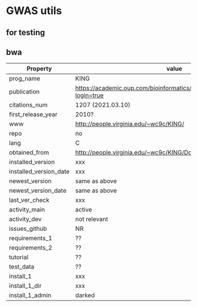 #  GWAS utils

## for testing

## bwa

| Property | value |
| ------ | ------ |
| prog_name | KING |
| publication | https://academic.oup.com/bioinformatics/article/26/22/2867/228512?login=true |
| citations_num | 1207 (2021.03.10) |
| first_release_year | 2010? |
| www | http://people.virginia.edu/~wc9c/KING/  |
| repo | no |
| lang | C |
| obtained_from | http://people.virginia.edu/~wc9c/KING/Download.htm |
| installed_version | xxx |
| installed_version_date |  xxx |
| newest_version | same as above |
| newest_version_date | same as above  |
| last_ver_check | xxx |
| activity_main | active  |
| activity_dev | not relevant |
| issues_github | NR |
| requirements_1 | ??  |
| requirements_2 | ?? |
| tutorial | ?? |
| test_data| ?? |
| install_1| xxx |
| install_1_dir | xxx |
| install_1_admin | darked | 
